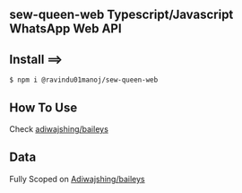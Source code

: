 ## sew-queen-web  Typescript/Javascript WhatsApp Web API

## Install ==>


```$ npm i @ravindu01manoj/sew-queen-web```



## How To Use

Check [adiwajshing/baileys](github.com/adiwajshing/baileys.git)


## Data

Fully Scoped on [Adiwajshing/baileys](github.com/adiwajshing/baileys.git)
